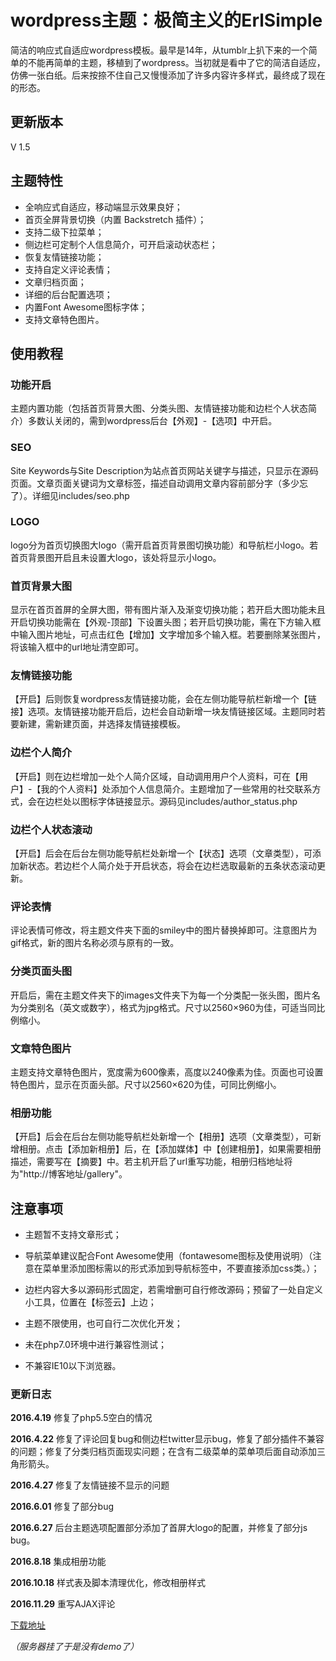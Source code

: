 # wordpress主题：极简主义的ErlSimple

简洁的响应式自适应wordpress模板。最早是14年，从tumblr上扒下来的一个简单的不能再简单的主题，移植到了wordpress。当初就是看中了它的简洁自适应，仿佛一张白纸。后来按捺不住自己又慢慢添加了许多内容许多样式，最终成了现在的形态。

## 更新版本
V 1.5

## 主题特性
- 全响应式自适应，移动端显示效果良好；
- 首页全屏背景切换（内置 Backstretch 插件）；
- 支持二级下拉菜单；
- 侧边栏可定制个人信息简介，可开启滚动状态栏；
- 恢复友情链接功能；
- 支持自定义评论表情；
- 文章归档页面；
- 详细的后台配置选项；
- 内置Font Awesome图标字体；
- 支持文章特色图片。

## 使用教程
### 功能开启
主题内置功能（包括首页背景大图、分类头图、友情链接功能和边栏个人状态简介）多数认关闭的，需到wordpress后台【外观】-【选项】中开启。
### SEO
Site Keywords与Site Description为站点首页网站关键字与描述，只显示在源码页面。文章页面关键词为文章标签，描述自动调用文章内容前部分字（多少忘了）。详细见includes/seo.php
### LOGO
logo分为首页切换图大logo（需开启首页背景图切换功能）和导航栏小logo。若首页背景图开启且未设置大logo，该处将显示小logo。
### 首页背景大图
显示在首页首屏的全屏大图，带有图片渐入及渐变切换功能；若开启大图功能未且开启切换功能需在【外观-顶部】下设置头图；若开启切换功能，需在下方输入框中输入图片地址，可点击红色【增加】文字增加多个输入框。若要删除某张图片，将该输入框中的url地址清空即可。
### 友情链接功能
【开启】后则恢复wordpress友情链接功能，会在左侧功能导航栏新增一个【链接】选项。友情链接功能开启后，边栏会自动新增一块友情链接区域。主题同时若要新建，需新建页面，并选择友情链接模板。
### 边栏个人简介
【开启】则在边栏增加一处个人简介区域，自动调用用户个人资料，可在【用户】-【我的个人资料】处添加个人信息简介。主题增加了一些常用的社交联系方式，会在边栏处以图标字体链接显示。源码见includes/author_status.php
### 边栏个人状态滚动

【开启】后会在后台左侧功能导航栏处新增一个【状态】选项（文章类型），可添加新状态。若边栏个人简介处于开启状态，将会在边栏选取最新的五条状态滚动更新。

### 评论表情

评论表情可修改，将主题文件夹下面的smiley中的图片替换掉即可。注意图片为gif格式，新的图片名称必须与原有的一致。

### 分类页面头图

开启后，需在主题文件夹下的images文件夹下为每一个分类配一张头图，图片名为分类别名（英文或数字），格式为jpg格式。尺寸以2560×960为佳，可适当同比例缩小。

### 文章特色图片

主题支持文章特色图片，宽度需为600像素，高度以240像素为佳。页面也可设置特色图片，显示在页面头部。尺寸以2560×620为佳，可同比例缩小。

### 相册功能

【开启】后会在后台左侧功能导航栏处新增一个【相册】选项（文章类型），可新增相册。点击【添加新相册】后，在【添加媒体】中【创建相册】，如果需要相册描述，需要写在【摘要】中。若主机开启了url重写功能，相册归档地址将为"http://博客地址/gallery"。

## 注意事项

- 主题暂不支持文章形式；

- 导航菜单建议配合Font Awesome使用（fontawesome图标及使用说明）（注意在菜单里添加图标需以的形式添加到导航标签中，不要直接添加css类。）；

- 边栏内容大多以源码形式固定，若需增删可自行修改源码；预留了一处自定义小工具，位置在【标签云】上边；

- 主题不限使用，也可自行二次优化开发；

- 未在php7.0环境中进行兼容性测试；

- 不兼容IE10以下浏览器。

### 更新日志

**2016.4.19** 修复了php5.5空白的情况

**2016.4.22** 修复了评论回复bug和侧边栏twitter显示bug，修复了部分插件不兼容的问题；修复了分类归档页面现实问题；在含有二级菜单的菜单项后面自动添加三角形箭头。

**2016.4.27** 修复了友情链接不显示的问题

**2016.6.01** 修复了部分bug

**2016.6.27** 后台主题选项配置部分添加了首屏大logo的配置，并修复了部分js bug。

**2016.8.18** 集成相册功能

**2016.10.18** 样式表及脚本清理优化，修改相册样式

**2016.11.29** 重写AJAX评论

[下载地址][1]

*（服务器挂了于是没有demo了）*

[1]:http://pan.baidu.com/s/1c2MdfZq
